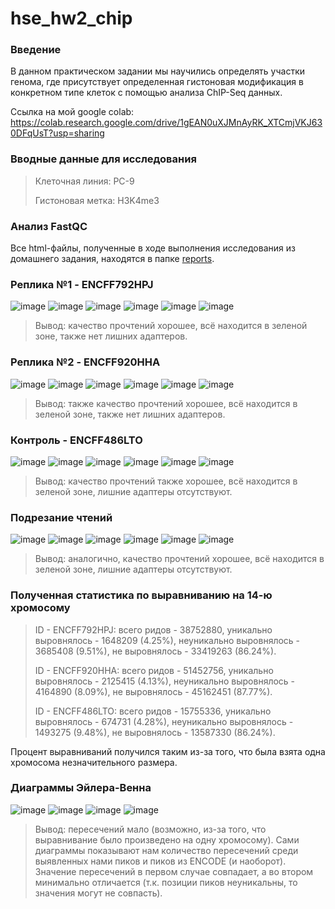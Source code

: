 # hse_hw2_chip
### Введение
В данном практическом задании мы научились определять участки генома, где присутствует определенная гистоновая модификация в конкретном типе клеток с помощью анализа ChIP-Seq данных.

Ссылка на мой google colab: https://colab.research.google.com/drive/1gEAN0uXJMnAyRK_XTCmjVKJ630DFqUsT?usp=sharing
 
 ### Вводные данные для исследования
 > Клеточная линия: PC-9
 > 
 > Гистоновая метка: H3K4me3
 
 ### Анализ FastQC
 Все html-файлы, полученные в ходе выполнения исследования из домашнего задания, находятся в папке [reports](https://github.com/galkinamariia/hse_hw2_chip/tree/main/reports).
 
 ### Реплика №1 - ENCFF792HPJ

![image](https://user-images.githubusercontent.com/59726719/157740692-6019429e-039e-4f87-b9c0-db7a11e60858.png)
![image](https://user-images.githubusercontent.com/59726719/157740916-76cf11ef-8032-40f2-9630-b34c5b8157ce.png)
![image](https://user-images.githubusercontent.com/59726719/157740981-80a4d3d8-c38c-42bf-a70d-88e690479d27.png)
![image](https://user-images.githubusercontent.com/59726719/157741086-43a8d060-f48c-4f2f-ae8d-91a1bd6160c8.png)
![image](https://user-images.githubusercontent.com/59726719/157741180-7cd542fc-1ebd-4939-a496-4c8909859e30.png)
![image](https://user-images.githubusercontent.com/59726719/157741265-621fa323-4db5-4dbe-b6be-cd17944467c6.png)

> Вывод: качество прочтений хорошее, всё находится в зеленой зоне, также нет лишних адаптеров.

 ### Реплика №2 - ENCFF920HHA

![image](https://user-images.githubusercontent.com/59726719/157741782-a186b596-2225-4ca1-9a56-f13a74315e55.png)
![image](https://user-images.githubusercontent.com/59726719/157741926-22946607-1c89-480f-9cfd-8171f8f930d8.png)
![image](https://user-images.githubusercontent.com/59726719/157741955-1715956d-d2cf-48d3-bbb7-57e59c2969ba.png)
![image](https://user-images.githubusercontent.com/59726719/157742270-a01b2364-da35-4178-ab15-e0debf87d273.png)
![image](https://user-images.githubusercontent.com/59726719/157742086-75e44f15-8b97-4228-b7db-f75e7f71c274.png)
![image](https://user-images.githubusercontent.com/59726719/157742134-e7168d6a-f513-498a-9855-4b36b8a25d70.png)

> Вывод: также качество прочтений хорошее, всё находится в зеленой зоне, также нет лишних адаптеров.

 ### Контроль - ENCFF486LTO
 
![image](https://user-images.githubusercontent.com/59726719/157742518-fd180ce2-336e-4d37-b93b-6c6af0185649.png)
![image](https://user-images.githubusercontent.com/59726719/157742554-50ea88b7-eaf3-46ff-8f47-56cc22e05bd6.png)
![image](https://user-images.githubusercontent.com/59726719/157742588-143d5c99-67ba-437a-aacc-f8a0a323d9f0.png)
![image](https://user-images.githubusercontent.com/59726719/157742624-79caf26c-ff68-4210-b1b0-db67d0ade449.png)
![image](https://user-images.githubusercontent.com/59726719/157742674-372a51fb-2e92-4423-991a-890b76da00d7.png)
![image](https://user-images.githubusercontent.com/59726719/157742718-c9484ea2-4429-4a3b-9bbf-e9d39051c4dd.png)

> Вывод: качество прочтений также хорошее, всё находится в зеленой зоне, лишние адаптеры отсутствуют.

### Подрезание чтений

![image](https://user-images.githubusercontent.com/59726719/157743502-36c81bac-9007-4ffc-a97a-c8e0254bfd1d.png)
![image](https://user-images.githubusercontent.com/59726719/157743561-22dbbf30-0508-44e4-995b-c2c13d6629ec.png)
![image](https://user-images.githubusercontent.com/59726719/157743592-f80e8c11-23a4-433e-ac9c-0ede3b5d6202.png)
![image](https://user-images.githubusercontent.com/59726719/157743631-4caf9365-cee0-4177-8c0f-6750344cfbf0.png)
![image](https://user-images.githubusercontent.com/59726719/157743693-a17cd7b9-15f6-4066-ad91-81d1c8d4f8de.png)
![image](https://user-images.githubusercontent.com/59726719/157743727-09cfe503-957a-4f8e-a420-eb2997d4c2c9.png)

> Вывод: аналогично, качество прочтений хорошее, всё находится в зеленой зоне, лишние адаптеры отсутствуют.

### Полученная статистика по выравниванию на 14-ю хромосому
> ID - ENCFF792HPJ: всего ридов - 38752880, уникально выровнялось - 1648209 (4.25%), неуникально выровнялось - 3685408 (9.51%), не выровнялось - 33419263 (86.24%).
> 
> ID - ENCFF920HHA: всего ридов - 51452756, уникально выровнялось - 2125415 (4.13%), неуникально выровнялось - 4164890 (8.09%), не выровнялось - 45162451 (87.77%).
> 
> ID - ENCFF486LTO: всего ридов - 15755336, уникально выровнялось - 674731 (4.28%), неуникально выровнялось - 1493275 (9.48%), не выровнялось - 13587330 (86.24%).

Процент выравниваний получился таким из-за того, что была взята одна хромосома незначительного размера.
 
 ### Диаграммы Эйлера-Венна

![image](https://user-images.githubusercontent.com/59726719/157745436-1f2b9d9e-8f7e-4f95-bae4-c394f269df6e.png)
![image](https://user-images.githubusercontent.com/59726719/157745499-1e23fa0d-54dd-4dda-993f-43fcf1089044.png)
![image](https://user-images.githubusercontent.com/59726719/157745528-b5d8df0e-3162-4d71-96de-bffdc2986804.png)
![image](https://user-images.githubusercontent.com/59726719/157745557-9cdf34fd-8424-47bd-bb05-1aad9cad6740.png)

> Вывод: пересечений мало (возможно, из-за того, что выравнивание было произведено на одну хромосому). Сами диаграммы показывают нам количество пересечений среди выявленных нами пиков и пиков из ENCODE (и наоборот). Значение пересечений в первом случае совпадает, а во втором минимально отличается (т.к. позиции пиков неуникальны, то значения могут не совпасть).

